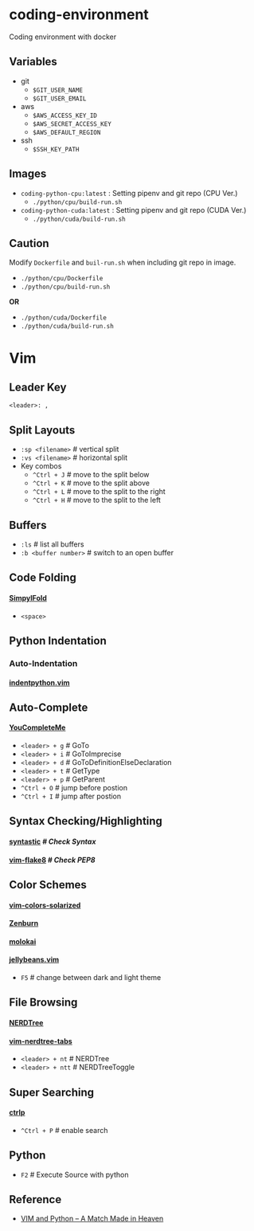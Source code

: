 # coding-environment
Coding environment with docker

## Variables
  * git
    * `$GIT_USER_NAME`
    * `$GIT_USER_EMAIL`
  * aws
    * `$AWS_ACCESS_KEY_ID`
    * `$AWS_SECRET_ACCESS_KEY`
    * `$AWS_DEFAULT_REGION`
  * ssh
    * `$SSH_KEY_PATH`

## Images
* `coding-python-cpu:latest`  : Setting pipenv and git repo (CPU Ver.)
  * `./python/cpu/build-run.sh`
* `coding-python-cuda:latest` : Setting pipenv and git repo (CUDA Ver.)
  * `./python/cuda/build-run.sh`

## Caution
Modify `Dockerfile` and `buil-run.sh` when including git repo in image.
  * `./python/cpu/Dockerfile`
  * `./python/cpu/build-run.sh`

**OR**

  * `./python/cuda/Dockerfile`
  * `./python/cuda/build-run.sh`

# Vim

## Leader Key
`<leader>: ,`

## Split Layouts
* `:sp <filename>` # vertical split
* `:vs <filename>` # horizontal split
* Key combos
	* `^Ctrl + J` # move to the split below
	* `^Ctrl + K` # move to the split above
	* `^Ctrl + L` # move to the split to the right
	* `^Ctrl + H` # move to the split to the left

## Buffers
* `:ls` # list all buffers
* `:b <buffer number>` # switch to an open buffer

## Code Folding
#### [SimpylFold](https://github.com/tmhedberg/SimpylFold)
* `<space>`

## Python Indentation
### Auto-Indentation
#### [indentpython.vim](https://github.com/vim-scripts/indentpython.vim)

## Auto-Complete
#### [YouCompleteMe](https://github.com/Valloric/YouCompleteMe)
* `<leader> + g` # GoTo
* `<leader> + i` # GoToImprecise
* `<leader> + d` # GoToDefinitionElseDeclaration
* `<leader> + t` # GetType
* `<leader> + p` # GetParent
* `^Ctrl + O` # jump before postion
* `^Ctrl + I` # jump after postion

## Syntax Checking/Highlighting
#### [syntastic](https://github.com/vim-syntastic/syntastic) *# Check Syntax*
#### [vim-flake8](https://github.com/nvie/vim-flake8) *# Check PEP8*

## Color Schemes
#### [vim-colors-solarized](https://github.com/altercation/vim-colors-solarized)
#### [Zenburn](https://github.com/jnurmine/Zenburn)
#### [molokai](https://github.com/tomasr/molokai)
#### [jellybeans.vim](https://github.com/nanotech/jellybeans.vim)
* `F5` # change between dark and light theme

## File Browsing
#### [NERDTree](https://github.com/scrooloose/nerdtree)
#### [vim-nerdtree-tabs](https://github.com/jistr/vim-nerdtree-tabs)
* `<leader> + nt`  # NERDTree
* `<leader> + ntt` # NERDTreeToggle

## Super Searching
#### [ctrlp](https://github.com/kien/ctrlp.vim)
* `^Ctrl + P` # enable search

## Python
* `F2` # Execute Source with python

## Reference
* [VIM and Python – A Match Made in Heaven](https://realpython.com/vim-and-python-a-match-made-in-heaven/#virtualenv-support)

